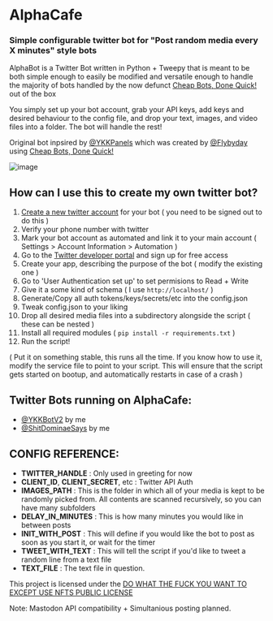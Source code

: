 # AlphaCafe
### Simple configurable twitter bot for "Post random media every X minutes" style bots
AlphaBot is a Twitter Bot written in Python + Tweepy that is meant to be both simple enough to easily be modified and versatile enough to handle the majority of bots handled by the now defunct [Cheap Bots, Done Quick!](https://cheapbotsdonequick.com/) out of the box

You simply set up your bot account, grab your API keys, add keys and desired behaviour to the config file, and drop your text, images, and video files into a folder. The bot will handle the rest! 

Original bot inpsired by [@YKKPanels](https://twitter.com/YkkPanels) which was created by [@FIybyday](https://twitter.com/FIybyday) using [Cheap Bots, Done Quick!](https://cheapbotsdonequick.com/)

![image](https://user-images.githubusercontent.com/12601774/231315740-7f889fd2-5a31-4f86-859e-815f09d36d63.png)

## How can I use this to create my own twitter bot?
1. [Create a new twitter account](https://twitter.com/i/flow/signup) for your bot ( you need to be signed out to do this )
2. Verify your phone number with twitter
3. Mark your bot account as automated and link it to your main account ( Settings > Account Information > Automation )
4. Go to the [Twitter developer portal](https://developer.twitter.com/) and sign up for free access
5. Create your app, describing the purpose of the bot ( modify the existing one )
6. Go to 'User Authentication set up' to set permisions to Read + Write
7. Give it a some kind of schema ( I use `http://localhost/` )
8. Generate/Copy all auth tokens/keys/secrets/etc into the config.json
9. Tweak config.json to your liking
10. Drop all desired media files into a subdirectory alongside the script ( these can be nested )
11. Install all required modules ( `pip install -r requirements.txt` )
12. Run the script! 

( Put it on something stable, this runs all the time. If you know how to use it, modify the service file to point to your script. This will ensure that the script gets started on bootup, and automatically restarts in case of a crash )

## Twitter Bots running on AlphaCafe:
 - [@YKKBotV2](https://twitter.com/YKKBotV2) by me
 - [@ShitDominaeSays](https://twitter.com/ShitDominaeSays) by me
 
 ## CONFIG REFERENCE:
 - **TWITTER_HANDLE** : Only used in greeting for now
 - **CLIENT_ID**, **CLIENT_SECRET**, etc : Twitter API Auth
 - **IMAGES_PATH** : This is the folder in which all of your media is kept to be randomly picked from. All contents are scanned recursively, so you can have many subfolders
 - **DELAY_IN_MINUTES** : This is how many minutes you would like in between posts
 - **INIT_WITH_POST** : This will define if you would like the bot to post as soon as you start it, or wait for the timer
 - **TWEET_WITH_TEXT** : This will tell the script if you'd like to tweet a random line from a text file
 - **TEXT_FILE** : The text file in question.

This project is licensed under the [DO WHAT THE FUCK YOU WANT TO EXCEPT USE NFTS PUBLIC LICENSE](https://github.com/robinuniverse/WTFNONPL)

Note: Mastodon API compatibility + Simultanious posting planned.
